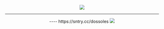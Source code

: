 <center><a href="https://twitter.com/Uuuu290/status/1681978188896038913"><img src="https://pbs.twimg.com/media/F1eWPk1aEAAeMsR?format=png&name=small"></a></center>

***

<center>---- https://sntry.cc/dossoles  <img src="https://mikejima.crd.co/assets/images/shadow/135a000a_original.gif?v=16e7e82c"></center>
